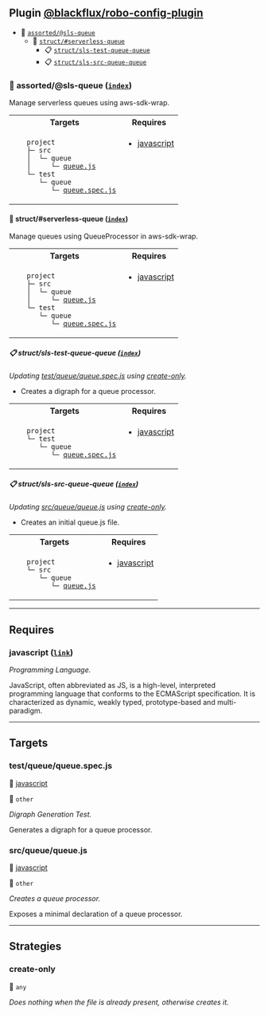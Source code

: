 ## Plugin [@blackflux/robo-config-plugin](https://www.npmjs.com/package/@blackflux/robo-config-plugin)

- <a name="blackfluxrobo-config-plugin-task-idx-ref-assortedsls-queue">:open_file_folder:</a> <a href="#blackfluxrobo-config-plugin-task-ref-assortedsls-queue">`assorted/@sls-queue`</a>
  - <a name="blackfluxrobo-config-plugin-task-idx-ref-structserverless-queue">:open_file_folder:</a> <a href="#blackfluxrobo-config-plugin-task-ref-structserverless-queue">`struct/#serverless-queue`</a>
    - <a name="blackfluxrobo-config-plugin-task-idx-ref-structsls-test-queue-queue">:clipboard:</a> <a href="#blackfluxrobo-config-plugin-task-ref-structsls-test-queue-queue">`struct/sls-test-queue-queue`</a>
    - <a name="blackfluxrobo-config-plugin-task-idx-ref-structsls-src-queue-queue">:clipboard:</a> <a href="#blackfluxrobo-config-plugin-task-ref-structsls-src-queue-queue">`struct/sls-src-queue-queue`</a>

### :open_file_folder: <a name="blackfluxrobo-config-plugin-task-ref-assortedsls-queue">assorted/@sls-queue</a> (<a href="#blackfluxrobo-config-plugin-task-idx-ref-assortedsls-queue">`index`</a>)

Manage serverless queues using aws-sdk-wrap.

<table>
  <tbody>
    <tr>
      <th>Targets</th>
      <th>Requires</th>
    </tr>
    <tr>
      <td align="left" valign="top">
        <ul>
<code>project</code><br/>
<code>├─&nbsp;src</code><br/>
<code>│&nbsp;&nbsp;└─&nbsp;queue</code><br/>
<code>│&nbsp;&nbsp;&nbsp;&nbsp;&nbsp;└─&nbsp;<a href="#blackfluxrobo-config-plugin-target-ref-srcqueuequeuejs">queue.js</a></code><br/>
<code>└─&nbsp;test</code><br/>
<code>&nbsp;&nbsp;&nbsp;└─&nbsp;queue</code><br/>
<code>&nbsp;&nbsp;&nbsp;&nbsp;&nbsp;&nbsp;└─&nbsp;<a href="#blackfluxrobo-config-plugin-target-ref-testqueuequeuespecjs">queue.spec.js</a></code><br/>
        </ul>
      </td>
      <td align="left" valign="top">
        <ul>
          <li><a href="#blackfluxrobo-config-plugin-req-ref-javascript">javascript</a></li>
        </ul>
      </td>
    </tr>
  </tbody>
</table>

#### :open_file_folder: <a name="blackfluxrobo-config-plugin-task-ref-structserverless-queue">struct/#serverless-queue</a> (<a href="#blackfluxrobo-config-plugin-task-idx-ref-structserverless-queue">`index`</a>)

Manage queues using QueueProcessor in aws-sdk-wrap.

<table>
  <tbody>
    <tr>
      <th>Targets</th>
      <th>Requires</th>
    </tr>
    <tr>
      <td align="left" valign="top">
        <ul>
<code>project</code><br/>
<code>├─&nbsp;src</code><br/>
<code>│&nbsp;&nbsp;└─&nbsp;queue</code><br/>
<code>│&nbsp;&nbsp;&nbsp;&nbsp;&nbsp;└─&nbsp;<a href="#blackfluxrobo-config-plugin-target-ref-srcqueuequeuejs">queue.js</a></code><br/>
<code>└─&nbsp;test</code><br/>
<code>&nbsp;&nbsp;&nbsp;└─&nbsp;queue</code><br/>
<code>&nbsp;&nbsp;&nbsp;&nbsp;&nbsp;&nbsp;└─&nbsp;<a href="#blackfluxrobo-config-plugin-target-ref-testqueuequeuespecjs">queue.spec.js</a></code><br/>
        </ul>
      </td>
      <td align="left" valign="top">
        <ul>
          <li><a href="#blackfluxrobo-config-plugin-req-ref-javascript">javascript</a></li>
        </ul>
      </td>
    </tr>
  </tbody>
</table>

##### :clipboard: <a name="blackfluxrobo-config-plugin-task-ref-structsls-test-queue-queue">struct/sls-test-queue-queue</a> (<a href="#blackfluxrobo-config-plugin-task-idx-ref-structsls-test-queue-queue">`index`</a>)

_Updating <a href="#blackfluxrobo-config-plugin-target-ref-testqueuequeuespecjs">test/queue/queue.spec.js</a> using <a href="#blackfluxrobo-config-plugin-strat-ref-create-only">create-only</a>._

- Creates a digraph for a queue processor.

<table>
  <tbody>
    <tr>
      <th>Targets</th>
      <th>Requires</th>
    </tr>
    <tr>
      <td align="left" valign="top">
        <ul>
<code>project</code><br/>
<code>└─&nbsp;test</code><br/>
<code>&nbsp;&nbsp;&nbsp;└─&nbsp;queue</code><br/>
<code>&nbsp;&nbsp;&nbsp;&nbsp;&nbsp;&nbsp;└─&nbsp;<a href="#blackfluxrobo-config-plugin-target-ref-testqueuequeuespecjs">queue.spec.js</a></code><br/>
        </ul>
      </td>
      <td align="left" valign="top">
        <ul>
          <li><a href="#blackfluxrobo-config-plugin-req-ref-javascript">javascript</a></li>
        </ul>
      </td>
    </tr>
  </tbody>
</table>

##### :clipboard: <a name="blackfluxrobo-config-plugin-task-ref-structsls-src-queue-queue">struct/sls-src-queue-queue</a> (<a href="#blackfluxrobo-config-plugin-task-idx-ref-structsls-src-queue-queue">`index`</a>)

_Updating <a href="#blackfluxrobo-config-plugin-target-ref-srcqueuequeuejs">src/queue/queue.js</a> using <a href="#blackfluxrobo-config-plugin-strat-ref-create-only">create-only</a>._

- Creates an initial queue.js file.

<table>
  <tbody>
    <tr>
      <th>Targets</th>
      <th>Requires</th>
    </tr>
    <tr>
      <td align="left" valign="top">
        <ul>
<code>project</code><br/>
<code>└─&nbsp;src</code><br/>
<code>&nbsp;&nbsp;&nbsp;└─&nbsp;queue</code><br/>
<code>&nbsp;&nbsp;&nbsp;&nbsp;&nbsp;&nbsp;└─&nbsp;<a href="#blackfluxrobo-config-plugin-target-ref-srcqueuequeuejs">queue.js</a></code><br/>
        </ul>
      </td>
      <td align="left" valign="top">
        <ul>
          <li><a href="#blackfluxrobo-config-plugin-req-ref-javascript">javascript</a></li>
        </ul>
      </td>
    </tr>
  </tbody>
</table>

------

## Requires

### <a name="blackfluxrobo-config-plugin-req-ref-javascript">javascript</a> ([`link`](https://en.wikipedia.org/wiki/JavaScript)) 

*Programming Language.*

JavaScript, often abbreviated as JS, is a high-level, interpreted programming language that conforms to the ECMAScript specification.
It is characterized as dynamic, weakly typed, prototype-based and multi-paradigm.

------

## Targets

### <a name="blackfluxrobo-config-plugin-target-ref-testqueuequeuespecjs">test/queue/queue.spec.js</a>  

:small_red_triangle: <a href="#blackfluxrobo-config-plugin-req-ref-javascript">javascript</a>

:small_blue_diamond: `other`

*Digraph Generation Test.*

Generates a digraph for a queue processor.

### <a name="blackfluxrobo-config-plugin-target-ref-srcqueuequeuejs">src/queue/queue.js</a>  

:small_red_triangle: <a href="#blackfluxrobo-config-plugin-req-ref-javascript">javascript</a>

:small_blue_diamond: `other`

*Creates a queue processor.*

Exposes a minimal declaration of a queue processor.

------

## Strategies

### <a name="blackfluxrobo-config-plugin-strat-ref-create-only">create-only</a>  

:small_blue_diamond: `any`

*Does nothing when the file is already present, otherwise creates it.*

